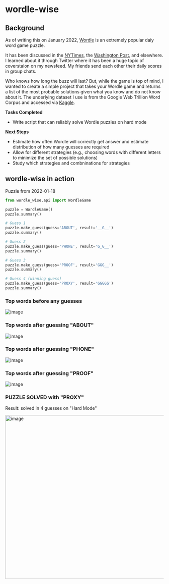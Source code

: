 # wordle-wise
## Background
As of writing this on January 2022, [Wordle](https://www.powerlanguage.co.uk/wordle/) is an extremely popular daiy word game puzzle. 

It has been discussed in the [NYTimes](https://www.nytimes.com/2022/01/03/technology/wordle-word-game-creator.html), the [Washington Post](https://www.washingtonpost.com/lifestyle/2022/01/13/wordle-word-game-pandemic/), and elsewhere. I learned about it through Twitter where it has been a huge topic of coverstaion on my newsfeed. My friends send each other their daily scores in group chats. 

Who knows how long the buzz will last? But, while the game is top of mind, I wanted to create a simple project that takes your Wordle game and returns a list of the most probable solutions given what you know and do not know about it. The underlying dataset I use is from the Google Web Trillion Word Corpus and accessed via [Kaggle](https://www.kaggle.com/rtatman/english-word-frequency).

**Tasks Completed**
- Write script that can reliably solve Wordle puzzles on hard mode

**Next Steps**
- Estimate how often Wordle will correctly get answer and estimate distribution of how many guesses are required
- Allow for different strategies (e.g., choosing words with different letters to minimize the set of possible solutions)
- Study which strategies and combninations for strategies

## wordle-wise in action 
Puzzle from 2022-01-18 

```python
from wordle_wise.api import WordleGame

puzzle = WordleGame()
puzzle.summary()

# Guess 1
puzzle.make_guess(guess='ABOUT', result='__G__')
puzzle.summary()

# Guess 2
puzzle.make_guess(guess='PHONE', result='G_G__')
puzzle.summary()

# Guess 3
puzzle.make_guess(guess='PROOF', result='GGG__')
puzzle.summary()

# Guess 4 (winning guess)
puzzle.make_guess(guess='PROXY', result='GGGGG') 
puzzle.summary()
```

### Top words before any guesses
![image](https://user-images.githubusercontent.com/36316312/150012780-e28552e0-6e33-4bae-a9fc-854d75006882.png)

### Top words after guessing "ABOUT"

![image](https://user-images.githubusercontent.com/36316312/150012863-69f37b0a-bf39-4695-83b8-4d79d5b7a2cc.png)

### Top words after guessing "PHONE"

![image](https://user-images.githubusercontent.com/36316312/150012945-1cdfaa55-3a9c-478e-8ad7-2fe1512e90e8.png)

### Top words after guessing "PROOF"

![image](https://user-images.githubusercontent.com/36316312/150012989-fa9e455b-d936-4bb8-8ba7-ca39df59f185.png)

### PUZZLE SOLVED with "PROXY"
Result: solved in 4 guesses on "Hard Mode"

<img width="519" alt="image" src="https://user-images.githubusercontent.com/36316312/150011298-332baa4a-b992-4ea4-a958-f9ed5347d22b.png">


